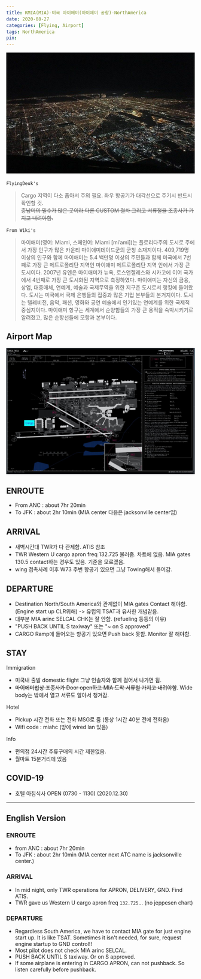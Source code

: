 ```yaml
---
title: KMIA(MIA)-미국 마이에미(마이에미 공항)-NorthAmerica
date: 2020-08-27
categories: [Flying, Airport]
tags: NorthAmerica
pin:
---
```

![mia](/img/flying/airport/mia.JPG)

`FlyingDeuk's`
>Cargo 지역이 다소 좁아서 주의 필요. 좌우 항공기가 대각선으로 주기시 반드시 확인할 것. <br>
~~중남미의 밀수가 많은 곳이라 다른 CUSTOM 절차 그리고 서류철을 조종사가 가지고 내려야함.~~

`From Wiki's`
>마이애미(영어: Miami, 스페인어: Miami [miˈami])는 플로리다주의 도시로 주에서 가장 인구가 많은 카운티 마이애미데이드군의 군청 소재지이다. 409,719명 이상의 인구와 함께 마이애미는 5.4 백만명 이상의 주민들과 함께 미국에서 7번째로 가장 큰 메트로폴리탄 지역인 마이애미 메트로폴리탄 지역 안에서 가장 큰 도시이다. 2007년 유엔은 마이애미가 뉴욕, 로스앤젤레스와 시카고에 이어 국가에서 4번째로 가장 큰 도시화된 지역으로 측정하였다.
마이애미는 자신의 금융, 상업, 대중매체, 연예계, 예술과 국제무역을 위한 지구촌 도시로서 랭킹에 들어왔다. 도시는 미국에서 국제 은행들의 집중과 많은 기업 본부들의 본거지이다. 도시는 텔레비전, 음악, 패션, 영화와 공연 예술에서 인기있는 연예계를 위한 국제적 중심지이다. 마이애미 항구는 세계에서 순양함들의 가장 큰 용적을 숙박시키기로 알려졌고, 많은 순항선들에 모항과 본부이다.

## Airport Map
![mia](/img/flying/airport/mia_ap.jpg)


## ENROUTE
- From ANC : about 7hr 20min
- To JFK : about 2hr 10min (MIA center 다음은 jacksonville center임)

## ARRIVAL
- 새벽시간대 TWR가 다 관제함. ATIS 참조
- TWR Western U cargo apron freq 132.725 불러줌. 차트에 없음. MIA gates 130.5 contact하는 경우도 있음. 기준을 모르겠음.
- wing 접촉사례 이후 W73 주변 항공기 있으면 그냥 Towing해서 들어감.

## DEPARTURE
- Destination North/South America와 관계없이 MIA gates Contact 해야함. (Engine start up CLR위해) -> 유럽의 TSAT과 유사한 개념같음.
- 대부분 MIA arinc SELCAL CHK는 잘 안함. (refueling 등등의 이유)
- "PUSH BACK UNTIL S taxiway" 또는 "~ on S approved"
- CARGO Ramp에 들어오는 항공기 있으면 Push back 못함. Monitor 잘 해야함.

## STAY
Immigration
- 미국내 출발 domestic flight 그냥 인솔자와 함께 걸어서 나가면 됨.
- ~~마이에미법상 조종사가 Door open하고 MIA 도착 서류철 가지고 내려야함~~. Wide body는 밖에서 열고 서류도 알아서 챙겨감.

Hotel
- Pickup 시간 전화 또는 전화 MSG로 줌 (통상 1시간 40분 전에 전화옴)
- Wifi code : miahc (방에 wired lan 있음)

Info
- 편의점 24시간 주류구매의 시간 제한없음.
- 월마트 15분거리에 있음

## COVID-19
- 호텔 아침식사 OPEN (0730 - 1130) (2020.12.30)

--------
## English Version

### ENROUTE
- from ANC : about 7hr 20min
- To JFK : about 2hr 10min (MIA center next ATC name is jacksonville center.)

### ARRIVAL
- In mid night, only TWR operations for APRON, DELIVERY, GND. Find ATIS.
- TWR gave us Western U cargo apron freq `132.725`... (no jeppesen chart)

### DEPARTURE
- Regardless South America, we have to contact MIA gate for just engine start up. It is like TSAT. Sometimes it isn't needed, for sure, request engine startup to GND control!!
- Most pilot does not check MIA arinc SELCAL.
- PUSH BACK UNTIL S taxiway. Or on S approved.
- If some airplane is entering in CARGO APRON, can not pushback. So listen carefully before pushback.
